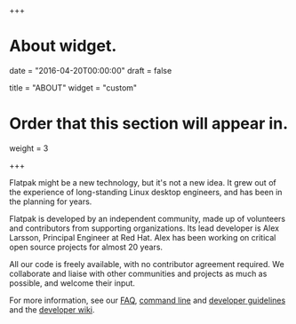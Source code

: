 +++
# About widget.

date = "2016-04-20T00:00:00"
draft = false

title = "ABOUT"
widget = "custom"

# Order that this section will appear in.
weight = 3
 
+++

Flatpak might be a new technology, but it's not a new idea. It grew out of the experience of long-standing Linux desktop engineers, and has been in the planning for years.

Flatpak is developed by an independent community, made up of volunteers and contributors from supporting organizations. Its lead developer is Alex Larsson, Principal Engineer at Red Hat. Alex has been working on critical open source projects for almost 20 years.

All our code is freely available, with no contributor agreement required. We collaborate and liaise with other communities and projects as much as possible, and welcome their input.

For more information, see our [FAQ](http://flatpak.org/faq.html), [command line](http://flatpak.org/command-line.html) and [developer guidelines](http://docs.flatpak.org/) and the [developer wiki](https://github.com/flatpak/flatpak/wiki).
